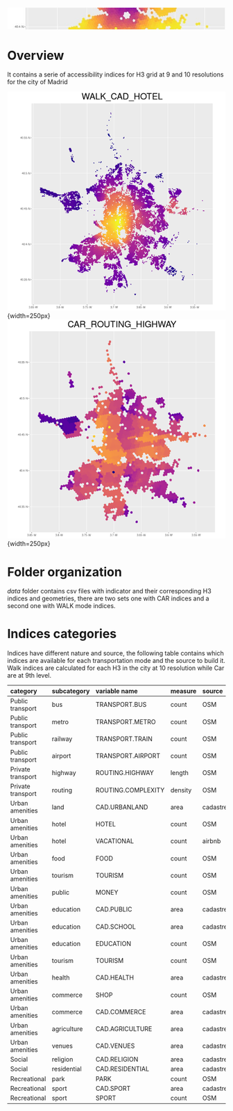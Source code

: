 ![](images/top.jpg "")

# Overview

It contains a serie of accessibility indices for H3 grid at 9 and 10 resolutions for the city of Madrid

![Accessibility to Hotels - Walk Mode](images/WALK_CAD_HOTEL.png "Accessibility to Hotels walking"){width=250px}
![Accessibility to highway - Car Mode](images/CAR_ROUTING_HIGHWAY.png "Accessibility to Highway by car"){width=250px}


# Folder organization

*data* folder contains csv files with indicator and their corresponding H3 indices and geometries, there are two sets one with CAR indices and a second one with WALK mode indices.

# Indices categories

Indices have different nature and source, the following table contains which indices are available for each transportation mode and the source to build it. Walk indices are calculated for each H3 in the city at 10 resolution while Car are at 9th level.

|category          |subcategory |variable name      |measure |source   |CAR |WALK |
|:-----------------|:-----------|:------------------|:-------|:--------|:---|:----| 
|Public transport  |bus         |TRANSPORT.BUS      |count   |OSM      |x   |x    | 
|Public transport  |metro       |TRANSPORT.METRO    |count   |OSM      |x   |x    | 
|Public transport  |railway     |TRANSPORT.TRAIN    |count   |OSM      |x   |x    | 
|Public transport  |airport     |TRANSPORT.AIRPORT  |count   |OSM      |x   |     | 
|Private transport |highway     |ROUTING.HIGHWAY    |length  |OSM      |x   |x    |
|Private transport |routing     |ROUTING.COMPLEXITY |density |OSM      |x   |x    | 
|Urban amenities   |land        |CAD.URBANLAND      |area    |cadastre |x   |x    | 
|Urban amenities   |hotel       |HOTEL              |count   |OSM      |x   |x    | 
|Urban amenities   |hotel       |VACATIONAL         |count   |airbnb   |x   |x    | 
|Urban amenities   |food        |FOOD               |count   |OSM      |x   |x    | 
|Urban amenities   |tourism     |TOURISM            |count   |OSM      |x   |x    | 
|Urban amenities   |public      |MONEY              |count   |OSM      |x   |x    | 
|Urban amenities   |education   |CAD.PUBLIC         |area    |cadastre |x   |x    | 
|Urban amenities   |education   |CAD.SCHOOL         |area    |cadastre |x   |x    | 
|Urban amenities   |education   |EDUCATION          |count   |OSM      |x   |x    | 
|Urban amenities   |tourism     |TOURISM            |count   |OSM      |x   |x    | 
|Urban amenities   |health      |CAD.HEALTH         |area    |cadastre |x   |x    | 
|Urban amenities   |commerce    |SHOP               |count   |OSM      |x   |x    | 
|Urban amenities   |commerce    |CAD.COMMERCE       |area    |cadastre |x   |x    | 
|Urban amenities   |agriculture |CAD.AGRICULTURE    |area    |cadastre |x   |x    | 
|Urban amenities   |venues      |CAD.VENUES         |area    |cadastre |x   |x    | 
|Social            |religion    |CAD.RELIGION       |area    |cadastre |x   |x    | 
|Social            |residential |CAD.RESIDENTIAL    |area    |cadastre |x   |x    | 
|Recreational      |park        |PARK               |count   |OSM      |x   |x    | 
|Recreational      |sport       |CAD.SPORT          |area    |cadastre |x   |x    | 
|Recreational      |sport       |SPORT              |count   |OSM      |x   |x    |

<!--https://github.com/adam-p/markdown-here/wiki/Markdown-Cheatsheet#images-->